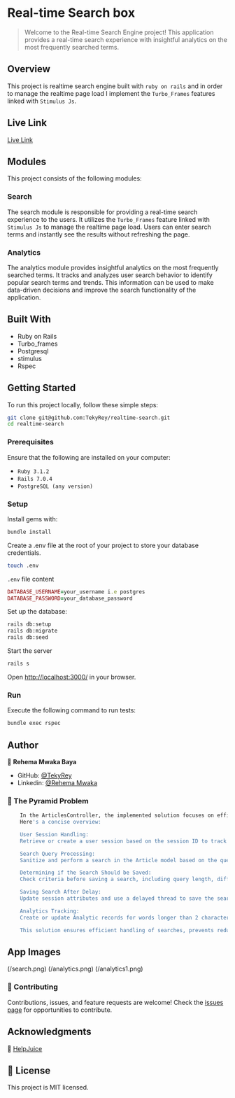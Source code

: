 # Real-time Search box

> Welcome to the Real-time Search Engine project! This application provides a real-time search experience with insightful analytics on the most frequently searched terms.

## Overview

This project is realtime search engine built with `ruby on rails` and in order to manage the realtime page load I implement the `Turbo_Frames` features linked with `Stimulus Js`.

## Live Link

[Live Link](https://afternoon-chamber-81037-211f2e61f0cf.herokuapp.com)

## Modules

This project consists of the following modules:

### Search

The search module is responsible for providing a real-time search experience to the users. It utilizes the `Turbo_Frames` feature linked with `Stimulus Js` to manage the realtime page load. Users can enter search terms and instantly see the results without refreshing the page.

### Analytics

The analytics module provides insightful analytics on the most frequently searched terms. It tracks and analyzes user search behavior to identify popular search terms and trends. This information can be used to make data-driven decisions and improve the search functionality of the application.

## Built With

- Ruby on Rails
- Turbo_frames
- Postgresql
- stimulus
- Rspec

## Getting Started

To run this project locally, follow these simple steps:

```bash
git clone git@github.com:TekyRey/realtime-search.git
cd realtime-search
```

### Prerequisites

Ensure that the following are installed on your computer:

- `Ruby 3.1.2`
- `Rails 7.0.4`
- `PostgreSQL (any version)`

### Setup

Install gems with:

```bash
bundle install
```

Create a .env file at the root of your project to store your database credentials.

```sh
touch .env
```

`.env` file content

```ruby
DATABASE_USERNAME=your_username i.e postgres
DATABASE_PASSWORD=your_database_password
```

Set up the database:

```bash
rails db:setup
rails db:migrate
rails db:seed
```

Start the server

```bash
rails s
```

Open [http://localhost:3000/](http://localhost:3000/]) in your browser.

### Run

Execute the following command to run tests:

```bash
bundle exec rspec
```

## Author

👤 **Rehema Mwaka Baya**

- GitHub: [@TekyRey](https://github.com/TekyRey)
- Linkedin: [@Rehema Mwaka](https://www.linkedin.com/in/rehema-mwaka-48a1801ab/)

### 🔭 The Pyramid Problem

```bash
    In the ArticlesController, the implemented solution focuses on efficient search handling and analytics tracking.
    Here's a concise overview:

    User Session Handling:
    Retrieve or create a user session based on the session ID to track user-specific information.

    Search Query Processing:
    Sanitize and perform a search in the Article model based on the query.

    Determining if the Search Should be Saved:
    Check criteria before saving a search, including query length, difference from the last search, and elapsed time.

    Saving Search After Delay:
    Update session attributes and use a delayed thread to save the search, accommodating users who are still typing.

    Analytics Tracking:
    Create or update Analytic records for words longer than 2 characters to track their occurrence.

    This solution ensures efficient handling of searches, prevents redundant saves, and tracks word occurrences for analytics.
```

## App Images

(/search.png)
(/analytics.png)
(/analytics1.png)


### 🤝 Contributing

Contributions, issues, and feature requests are welcome! Check the [issues page](../../issues/) for opportunities to contribute.

## Acknowledgments

🤝 [HelpJuice](https://www.Helpjuice.com)

## 📝 License

This project is MIT licensed.
